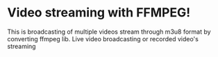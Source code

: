 # Video streaming with FFMPEG!
This is broadcasting of multiple videos stream through m3u8 format by converting ffmpeg lib.
Live video broadcasting or recorded video's streaming
